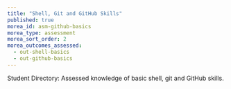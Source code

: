 ```yaml
---
title: "Shell, Git and GitHub Skills"
published: true
morea_id: asm-github-basics
morea_type: assessment
morea_sort_order: 2
morea_outcomes_assessed:
  - out-shell-basics
  - out-github-basics
---
```


Student Directory: Assessed knowledge of basic shell, git and GitHub skills.

<link rel="stylesheet" href="https://cdn.oesmith.co.uk/morris-0.4.3.min.css">
<script src="//cdnjs.cloudflare.com/ajax/libs/raphael/2.1.0/raphael-min.js"></script>
<script src="https://cdn.oesmith.co.uk/morris-0.4.3.min.js"></script>

<div class="well">
  <div id="asm-github-basics" style="height: 250px;"></div>
</div>

<script>
Morris.Bar({
  element: 'asm-github-basics',
  hideHover: false,
  data: [
        { y: 'Very satisfactory (%)', num: 0 },
        { y: 'Satisfactory (%)', num: 0 },
        { y: 'Unsatisfactory (%)', num: 0 },
        { y: 'Absent (%)', num: 0 },
        ],
  xkey: 'y',
  ykeys: ['num'],
  resize: true,
  labels: ['Students']
});
</script>
